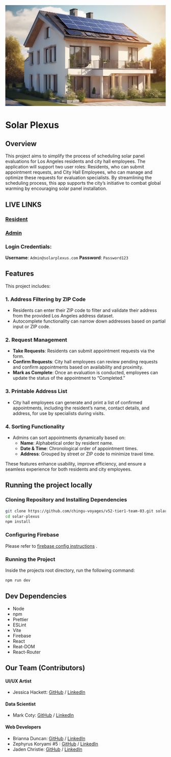 ![solar-panel_ai-img](images/solar-panal-ai_gen_img.png)

# Solar Plexus

## Overview

This project aims to simplify the process of scheduling solar panel evaluations for Los Angeles residents and city hall employees. The application will support two user roles: Residents, who can submit appointment requests, and City Hall Employees, who can manage and optimize these requests for evaluation specialists. By streamlining the scheduling process, this app supports the city’s initiative to combat global warming by encouraging solar panel installation.

## LIVE LINKS

### [Resident](https://v52--solar-panel-project.web.app/)

### [Admin](https://v52--solar-panel-project.web.app/admin)

### Login Credentials: 
**Username**: `Admin@solarplexus.com`
**Password**: `Password123`

## Features
This project includes:

### 1. Address Filtering by ZIP Code
- Residents can enter their ZIP code to filter and validate their address from the provided Los Angeles address dataset.
- Autocomplete functionality can narrow down addresses based on partial input or ZIP code.

### 2. Request Management
- **Take Requests**: Residents can submit appointment requests via the form.
- **Confirm Requests**: City hall employees can review pending requests and confirm appointments based on availability and proximity.
- **Mark as Complete**: Once an evaluation is conducted, employees can update the status of the appointment to “Completed.”

### 3. Printable Address List
- City hall employees can generate and print a list of confirmed appointments, including the resident’s name, contact details, and address, for use by specialists during visits.

### 4. Sorting Functionality
- Admins can sort appointments dynamically based on:
  - **Name**: Alphabetical order by resident name.
  - **Date & Time**: Chronological order of appointment times.
  - **Address**: Grouped by street or ZIP code to minimize travel time.

These features enhance usability, improve efficiency, and ensure a seamless experience for both residents and city employees.

	
## Running the project locally

### Cloning Repository and Installing Dependencies

```sh
git clone https://github.com/chingu-voyages/v52-tier1-team-03.git solar-plexus
cd solar-plexus
npm install
```

### Configuring Firebase

Please refer to [firebase config instructions](docs/firebase_config.md) .

### Running the Project

Inside the projects root directory, run the following command:

```sh
npm run dev
```

## Dev Dependencies

-   Node
-   npm
-   Prettier
-   ESLint
-   Vite
-   Firebase
-   React
-   Reat-DOM
-   React-Router

## Our Team (Contributors)

#### UI/UX Artist

-   Jessica Hackett: [GitHub](https://github.com/mooglemoxie0018)
    / [LinkedIn](https://www.linkedin.com/in/jessica-hackett-6725a4325/?trk=opento_sprofile_topcard.)

#### Data Scientist

-   Mark Coty: [GitHub](https://github.com/markcoty) / [LinkedIn](https://www.linkedin.com/in/mark-c-875b00286/.)

#### Web Developers

-   Brianna Duncan: [GitHub](https://github.com/BriannaD23) / [LinkedIn](https://www.linkedin.com/in/briannaduncan)
-   Zephyrus Koryami #5 : [GitHub](https://github.com/sokuenryan)
    / [LinkedIn](https://www.linkedin.com/in/sokuenryan/.)
-   Jaden Christie: [GitHub](https://github.com/jsvolta) / [LinkedIn](https://www.linkedin.com/in/jadenchristie)
